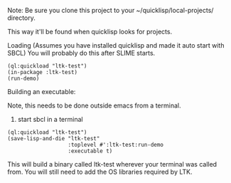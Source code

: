 
Note:
Be sure you clone this project to your ~/quicklisp/local-projects/ directory.

This way it'll be found when quicklisp looks for projects.

Loading (Assumes you have installed quicklisp and made it auto start with SBCL)
You will probably do this after SLIME starts.
```
(ql:quickload "ltk-test")
(in-package :ltk-test)
(run-demo)
```

Building an executable:

Note, this needs to be done outside emacs from a terminal.
1. start sbcl in a terminal

```
(ql:quickload "ltk-test")
(save-lisp-and-die "ltk-test"
                   :toplevel #':ltk-test:run-demo
                   :executable t)
```
This will build a binary called ltk-test wherever your terminal was called from.
You will still need to add the OS libraries required by LTK.
